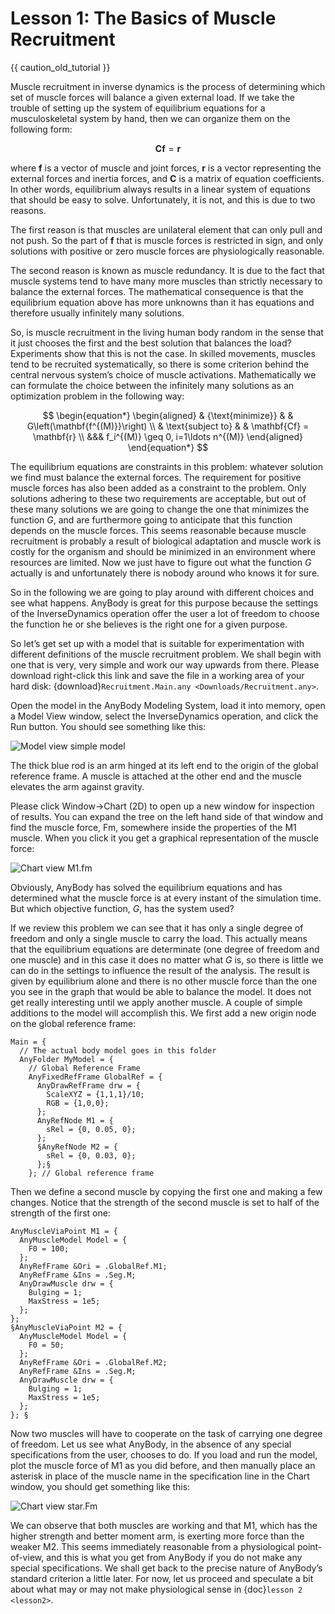 # Lesson 1: The Basics of Muscle Recruitment

{{ caution_old_tutorial }}

Muscle recruitment in inverse dynamics is the process of determining
which set of muscle forces will balance a given external load. If we
take the trouble of setting up the system of equilibrium equations for a
musculoskeletal system by hand, then we can organize them on the
following form:

$$
\mathbf{Cf}=\mathbf{r}
$$

where **f** is a vector of muscle and joint forces, **r** is a vector
representing the external forces and inertia forces, and **C** is a
matrix of equation coefficients. In other words, equilibrium always
results in a linear system of equations that should be easy to solve.
Unfortunately, it is not, and this is due to two reasons.

The first reason is that muscles are unilateral element that can only
pull and not push. So the part of **f** that is muscle forces is
restricted in sign, and only solutions with positive or zero muscle
forces are physiologically reasonable.

The second reason is known as muscle redundancy. It is due to the fact
that muscle systems tend to have many more muscles than strictly
necessary to balance the external forces. The mathematical consequence
is that the equilibrium equation above has more unknowns than it has
equations and therefore usually infinitely many solutions.

So, is muscle recruitment in the living human body random in the sense
that it just chooses the first and the best solution that balances the
load? Experiments show that this is not the case. In skilled movements,
muscles tend to be recruited systematically, so there is some criterion
behind the central nervous system’s choice of muscle activations.
Mathematically we can formulate the choice between the infinitely many
solutions as an optimization problem in the following way:

$$
\begin{equation*}
\begin{aligned}
& {\text{minimize}}
& & G\left(\mathbf{f^{(M)}}\right) \\
& \text{subject to}
& & \mathbf{Cf} = \mathbf{r} \\
&&& f_i^{(M)} \geq 0, i=1\ldots n^{(M)}
\end{aligned}
\end{equation*}
$$

The equilibrium equations are constraints in this problem: whatever
solution we find must balance the external forces. The requirement for
positive muscle forces has also been added as a constraint to the
problem. Only solutions adhering to these two requirements are
acceptable, but out of these many solutions we are going to change the
one that minimizes the function *G*, and are furthermore going to
anticipate that this function depends on the muscle forces. This seems
reasonable because muscle recruitment is probably a result of biological
adaptation and muscle work is costly for the organism and should be
minimized in an environment where resources are limited. Now we just
have to figure out what the function *G* actually is and unfortunately
there is nobody around who knows it for sure.

So in the following we are going to play around with different choices
and see what happens. AnyBody is great for this purpose because the
settings of the InverseDynamics operation offer the user a lot of
freedom to choose the function he or she believes is the right one for a
given purpose.

So let’s get set up with a model that is suitable for experimentation
with different definitions of the muscle recruitment problem. We shall
begin with one that is very, very simple and work our way upwards from
there. Please download right-click this link and save the file in a
working area of your hard disk:
{download}`Recruitment.Main.any <Downloads/Recruitment.any>`.

Open the model in the AnyBody Modeling System, load it into memory, open
a Model View window, select the InverseDynamics operation, and click the
Run button. You should see something like this:

![Model view simple model](_static/lesson1/image3.png)

The thick blue rod is an arm hinged at its left end to the origin of the
global reference frame. A muscle is attached at the other end and the
muscle elevates the arm against gravity.

Please click Window->Chart (2D) to open up a new window for inspection
of results. You can expand the tree on the left hand side of that window
and find the muscle force, Fm, somewhere inside the properties of the M1
muscle. When you click it you get a graphical representation of the
muscle force:

![Chart view M1.fm](_static/lesson1/image4.png)

Obviously, AnyBody has solved the equilibrium equations and has
determined what the muscle force is at every instant of the simulation
time. But which objective function, $G$, has the system used?

If we review this problem we can see that it has only a single degree of
freedom and only a single muscle to carry the load. This actually means
that the equilibrium equations are determinate (one degree of freedom
and one muscle) and in this case it does no matter what $G$ is, so there
is little we can do in the settings to influence the result of the
analysis. The result is given by equilibrium alone and there is no other
muscle force than the one you see in the graph that would be able to
balance the model. It does not get really interesting until we apply
another muscle. A couple of simple additions to the model will
accomplish this. We first add a new origin node on the global reference
frame:

```AnyScriptDoc
Main = {
  // The actual body model goes in this folder
  AnyFolder MyModel = {
    // Global Reference Frame
    AnyFixedRefFrame GlobalRef = {
      AnyDrawRefFrame drw = {
        ScaleXYZ = {1,1,1}/10;
        RGB = {1,0,0};
      };
      AnyRefNode M1 = {
        sRel = {0, 0.05, 0};
      };
      §AnyRefNode M2 = {
        sRel = {0, 0.03, 0};
      };§
    }; // Global reference frame
```

Then we define a second muscle by copying the first one and making a few
changes. Notice that the strength of the second muscle is set to half of
the strength of the first one:

```AnyScriptDoc
AnyMuscleViaPoint M1 = {
  AnyMuscleModel Model = {
    F0 = 100;
  };
  AnyRefFrame &Ori = .GlobalRef.M1;
  AnyRefFrame &Ins = .Seg.M;
  AnyDrawMuscle drw = {
    Bulging = 1;
    MaxStress = 1e5;
  };
};
§AnyMuscleViaPoint M2 = {
  AnyMuscleModel Model = {
    F0 = 50;
  };
  AnyRefFrame &Ori = .GlobalRef.M2;
  AnyRefFrame &Ins = .Seg.M;
  AnyDrawMuscle drw = {
    Bulging = 1;
    MaxStress = 1e5;
  };
}; §
```

Now two muscles will have to cooperate on the task of carrying one
degree of freedom. Let us see what AnyBody, in the absence of any
special specifications from the user, chooses to do. If you load and run
the model, plot the muscle force of M1 as you did before, and then
manually place an asterisk in place of the muscle name in the
specification line in the Chart window, you should get something like
this:

![Chart view star.Fm](_static/lesson1/image5.png)

We can observe that both muscles are working and that M1, which has the
higher strength and better moment arm, is exerting more force than the
weaker M2. This seems immediately reasonable from a physiological
point-of-view, and this is what you get from AnyBody if you do not make
any special specifications. We shall get back to the precise nature of
AnyBody’s standard criterion a little later. For now, let us proceed and
speculate a bit about what may or may not make physiological sense in {doc}`lesson 2 <lesson2>`.

